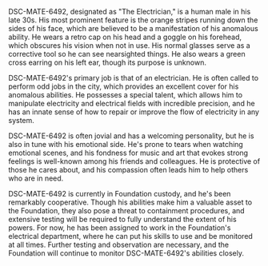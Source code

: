 DSC-MATE-6492, designated as "The Electrician," is a human male in his late 30s. His most prominent feature is the orange stripes running down the sides of his face, which are believed to be a manifestation of his anomalous ability. He wears a retro cap on his head and a goggle on his forehead, which obscures his vision when not in use. His normal glasses serve as a corrective tool so he can see nearsighted things. He also wears a green cross earring on his left ear, though its purpose is unknown.

DSC-MATE-6492's primary job is that of an electrician. He is often called to perform odd jobs in the city, which provides an excellent cover for his anomalous abilities. He possesses a special talent, which allows him to manipulate electricity and electrical fields with incredible precision, and he has an innate sense of how to repair or improve the flow of electricity in any system.

DSC-MATE-6492 is often jovial and has a welcoming personality, but he is also in tune with his emotional side. He's prone to tears when watching emotional scenes, and his fondness for music and art that evokes strong feelings is well-known among his friends and colleagues. He is protective of those he cares about, and his compassion often leads him to help others who are in need.

DSC-MATE-6492 is currently in Foundation custody, and he's been remarkably cooperative. Though his abilities make him a valuable asset to the Foundation, they also pose a threat to containment procedures, and extensive testing will be required to fully understand the extent of his powers. For now, he has been assigned to work in the Foundation's electrical department, where he can put his skills to use and be monitored at all times. Further testing and observation are necessary, and the Foundation will continue to monitor DSC-MATE-6492's abilities closely.